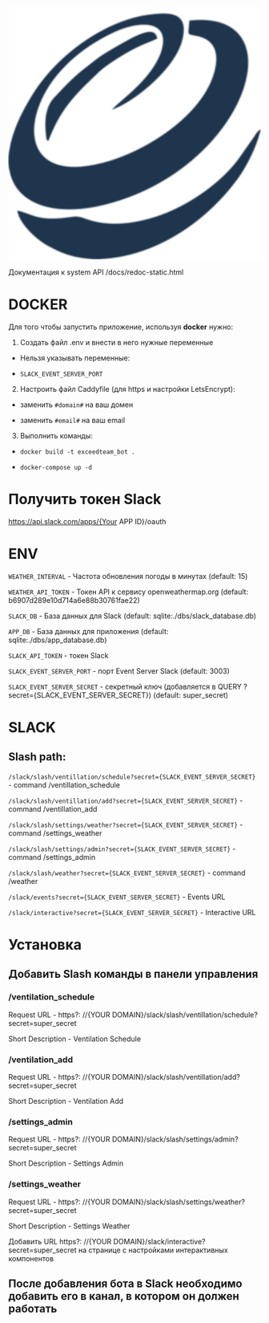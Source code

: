 
![logo]

Документация к system API /docs/redoc-static.html

# DOCKER

Для того чтобы запустить приложение, используя **docker** нужно:

1) Создать файл .env и внести в него нужные переменные 

- Нельзя указывать переменные:

- `SLACK_EVENT_SERVER_PORT`

2) Настроить файл Caddyfile (для https и настройки LetsEncrypt):

- заменить `#domain#` на ваш домен

- заменить `#email#` на ваш email

3) Выполнить команды:

- `docker build -t exceedteam_bot .`

- `docker-compose up -d`


# Получить токен Slack

https://api.slack.com/apps/{Your APP ID}/oauth

# ENV

`WEATHER_INTERVAL` - Частота обновления погоды в минутах (default: 15)

`WEATHER_API_TOKEN` - Токен API к сервису openweathermap.org (default: b6907d289e10d714a6e88b30761fae22)

`SLACK_DB` - База данных для Slack (default: sqlite:./dbs/slack_database.db)

`APP_DB` - База данных для приложения (default: sqlite:./dbs/app_database.db)

`SLACK_API_TOKEN` - токен Slack

`SLACK_EVENT_SERVER_PORT` - порт Event Server Slack (default: 3003)

`SLACK_EVENT_SERVER_SECRET` - cекретный ключ (добавляется в QUERY ?secret={SLACK_EVENT_SERVER_SECRET}) (default: super_secret)

# SLACK

## Slash path:

`/slack/slash/ventillation/schedule?secret={SLACK_EVENT_SERVER_SECRET}` - command /ventillation_schedule

`/slack/slash/ventillation/add?secret={SLACK_EVENT_SERVER_SECRET}` - command /ventillation_add

`/slack/slash/settings/weather?secret={SLACK_EVENT_SERVER_SECRET}` - command /settings_weather

`/slack/slash/settings/admin?secret={SLACK_EVENT_SERVER_SECRET}` - command /settings_admin

`/slack/slash/weather?secret={SLACK_EVENT_SERVER_SECRET}` - command /weather

`/slack/events?secret={SLACK_EVENT_SERVER_SECRET}` - Events URL

`/slack/interactive?secret={SLACK_EVENT_SERVER_SECRET}` - Interactive URL

# Установка


## Добавить Slash команды в панели управления

### /ventilation_schedule

Request URL - https?: //{YOUR DOMAIN}/slack/slash/ventillation/schedule?secret=super_secret

Short Description - Ventilation Schedule

### /ventilation_add

Request URL - https?: //{YOUR DOMAIN}/slack/slash/ventillation/add?secret=super_secret

Short Description - Ventilation Add

### /settings_admin

Request URL - https?: //{YOUR DOMAIN}/slack/slash/settings/admin?secret=super_secret

Short Description - Settings Admin

### /settings_weather

Request URL - https?: //{YOUR DOMAIN}/slack/slash/settings/weather?secret=super_secret

Short Description - Settings Weather

Добавить URL https?: //{YOUR DOMAIN}/slack/interactive?secret=super_secret на странице с настройками интерактивных компонентов

## После добавления бота в Slack необходимо добавить его в канал, в котором он должен работать


[logo]: botImage.png 'Bot Logo'
